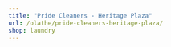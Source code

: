 ```yaml
---
title: "Pride Cleaners - Heritage Plaza"
url: /olathe/pride-cleaners-heritage-plaza/
shop: laundry
---
```

